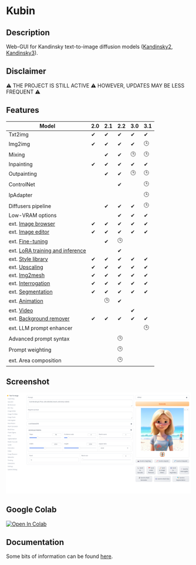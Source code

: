 
# Kubin

## Description

Web-GUI for Kandinsky text-to-image diffusion models ([Kandinsky2](https://github.com/ai-forever/Kandinsky-2/), [Kandinsky3](https://github.com/ai-forever/Kandinsky-3)).

## Disclaimer

⚠️ THE PROJECT IS STILL ACTIVE ⚠️ HOWEVER, UPDATES MAY BE LESS FREQUENT ⚠️

## Features

| Model                                                                              | 2.0 | 2.1 | 2.2 |3.0  |3.1  |
| ---------------------------------------------------------------------------------- | --- | --- | --- | --- | --- |
| Txt2img                                                                            | ✔   | ✔  |  ✔  | ✔  | ✔  |
| Img2img                                                                            | ✔   | ✔  |  ✔  | ✔  | 🕒 |
| Mixing                                                                             |     | ✔  |  ✔  | 🕒 | 🕒 |
| Inpainting                                                                         | ✔   | ✔  |  ✔  | ✔  | ✔  |
| Outpainting                                                                        |     | ✔  |  ✔  | 🕒 | 🕒  |
| ControlNet                                                                         |     |     |  ✔  |    | 🕒 |
| IpAdapter                                                                          |     |     |      |    | 🕒  |
| Diffusers pipeline                                                                 |     | ✔  |  ✔  |  ✔ | 🕒 |
| Low-VRAM options                                                                   |     |     |  ✔  |  ✔ | ✔  |
| ext. [Image browser](https://github.com/seruva19/kubin-extensions)                 | ✔   | ✔  |  ✔  |  ✔ | ✔  |
| ext. [Image editor](https://github.com/seruva19/kubin-extensions)                  | ✔   | ✔  |  ✔  |  ✔ | ✔  |
| ext. [Fine-tuning](https://github.com/seruva19/kubin-extensions)                   |     | ✔  |  🕒 |     |    |
| ext. [LoRA training and inference](https://github.com/seruva19/kubin-extensions)   |     |     |  ✔  |    |   |
| ext. [Style library](https://github.com/seruva19/kubin-extensions)                 | ✔   | ✔  |  ✔  |  ✔ | ✔  |
| ext. [Upscaling](https://github.com/seruva19/kubin-extensions)                     | ✔   | ✔  |  ✔  |  ✔ | ✔  |
| ext. [Img2mesh](https://github.com/seruva19/kubin-extensions)                      | ✔   | ✔  |  ✔  |  ✔ | ✔  |
| ext. [Interrogation](https://github.com/seruva19/kubin-extensions)                 | ✔   | ✔  |  ✔  |  ✔ | ✔  |
| ext. [Segmentation](https://github.com/seruva19/kubin-extensions)                  | ✔   | ✔  |  ✔  |  ✔ | ✔  |
| ext. [Animation](https://github.com/seruva19/kubin-extensions)                     |     | 🕒  |  ✔  |    |    |
| ext. [Video](https://github.com/seruva19/kubin-extensions)                         |     |     |     |  ✔ |    |
| ext. [Background remover](https://github.com/seruva19/kubin-extensions)            | ✔   | ✔  |  ✔  |  ✔ | ✔  |
| ext. LLM prompt enhancer                                                           |     |     |     |    | 🕒  |
| Advanced prompt syntax                                                             |     |     | 🕒  |    |     |
| Prompt weighting                                                                   |     |     | 🕒  |    |     |
| ext. Area composition                                                              |     |     | 🕒  |    |     |

## Screenshot
	
![img](/sshots/screenshot.png)

## Google Colab

[![Open In Colab](https://colab.research.google.com/assets/colab-badge.svg)](https://colab.research.google.com/drive/1lx4lQS61hYb02BSoAoJUAVwPr7PhhkJt)
<br>

## Documentation

Some bits of information can be found [here](https://github.com/seruva19/kubin/blob/main/DOCS.md).

